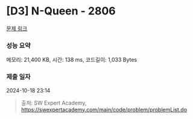 # [D3] N-Queen - 2806 

[문제 링크](https://swexpertacademy.com/main/code/problem/problemDetail.do?contestProbId=AV7GKs06AU0DFAXB) 

### 성능 요약

메모리: 21,400 KB, 시간: 138 ms, 코드길이: 1,033 Bytes

### 제출 일자

2024-10-18 23:14



> 출처: SW Expert Academy, https://swexpertacademy.com/main/code/problem/problemList.do